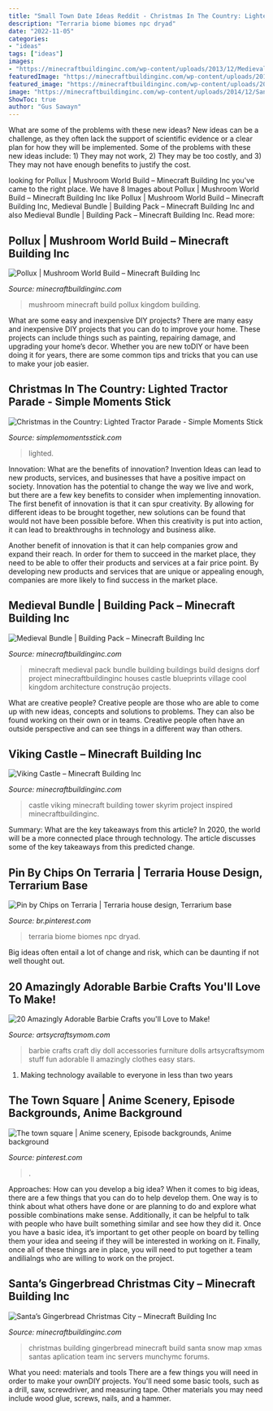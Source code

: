 ```yaml
---
title: "Small Town Date Ideas Reddit - Christmas In The Country: Lighted Tractor Parade"
description: "Terraria biome biomes npc dryad"
date: "2022-11-05"
categories:
- "ideas"
tags: ["ideas"]
images:
- "https://minecraftbuildinginc.com/wp-content/uploads/2013/12/Medieval-Bundle-minecraft-pack-ideas-10.jpg"
featuredImage: "https://minecraftbuildinginc.com/wp-content/uploads/2013/12/Medieval-Bundle-minecraft-pack-ideas-10.jpg"
featured_image: "https://minecraftbuildinginc.com/wp-content/uploads/2013/09/Pollux-mushroom-world-build-minecraft-ideas-kingdom-7.jpg"
image: "https://minecraftbuildinginc.com/wp-content/uploads/2014/12/Santas-Gingerbread-Christmas-City-download-minecraft-building-ideas-xmas-snow-4.jpg"
ShowToc: true
author: "Gus Sawayn"
---
```



What are some of the problems with these new ideas?
New ideas can be a challenge, as they often lack the support of scientific evidence or a clear plan for how they will be implemented. Some of the problems with these new ideas include: 1) They may not work, 2) They may be too costly, and 3) They may not have enough benefits to justify the cost.

	

		
looking for Pollux | Mushroom World Build – Minecraft Building Inc you've came to the right place. We have 8 Images about Pollux | Mushroom World Build – Minecraft Building Inc like Pollux | Mushroom World Build – Minecraft Building Inc, Medieval Bundle | Building Pack – Minecraft Building Inc and also Medieval Bundle | Building Pack – Minecraft Building Inc. Read more:
		
    
## Pollux | Mushroom World Build – Minecraft Building Inc

<img loading=lazy src="https://minecraftbuildinginc.com/wp-content/uploads/2013/09/Pollux-mushroom-world-build-minecraft-ideas-kingdom-7.jpg" onerror="this.onerror=null;this.src='https://tse3.mm.bing.net/th?id=OIP.YAOUBi-sK6tJoOd-7Ljm4wHaD9&amp;pid=15.1';" alt="Pollux | Mushroom World Build – Minecraft Building Inc">

_Source: minecraftbuildinginc.com_

>mushroom minecraft build pollux kingdom building. 

	

What are some easy and inexpensive DIY projects?
There are many easy and inexpensive DIY projects that you can do to improve your home. These projects can include things such as painting, repairing damage, and upgrading your home’s decor. Whether you are new toDIY or have been doing it for years, there are some common tips and tricks that you can use to make your job easier.

    
## Christmas In The Country: Lighted Tractor Parade - Simple Moments Stick

<img loading=lazy src="https://simplemomentsstick.com/wp-content/uploads/2015/12/Lighted-Tractor-Parade-7-768x512.jpg" onerror="this.onerror=null;this.src='https://tse3.mm.bing.net/th?id=OIP.YLD41ec7WcVvCulYUDVlTwHaE8&amp;pid=15.1';" alt="Christmas in the Country: Lighted Tractor Parade - Simple Moments Stick">

_Source: simplemomentsstick.com_

>lighted. 

	

Innovation: What are the benefits of innovation?
Invention Ideas can lead to new products, services, and businesses that have a positive impact on society. Innovation has the potential to change the way we live and work, but there are a few key benefits to consider when implementing innovation. 
The first benefit of innovation is that it can spur creativity. By allowing for different ideas to be brought together, new solutions can be found that would not have been possible before. When this creativity is put into action, it can lead to breakthroughs in technology and business alike. 

Another benefit of innovation is that it can help companies grow and expand their reach. In order for them to succeed in the market place, they need to be able to offer their products and services at a fair price point. By developing new products and services that are unique or appealing enough, companies are more likely to find success in the market place.

    
## Medieval Bundle | Building Pack – Minecraft Building Inc

<img loading=lazy src="https://minecraftbuildinginc.com/wp-content/uploads/2013/12/Medieval-Bundle-minecraft-pack-ideas-10.jpg" onerror="this.onerror=null;this.src='https://tse3.mm.bing.net/th?id=OIP.Yyv59x2AfCDq2nWfGYjL1wHaGM&amp;pid=15.1';" alt="Medieval Bundle | Building Pack – Minecraft Building Inc">

_Source: minecraftbuildinginc.com_

>minecraft medieval pack bundle building buildings build designs dorf project minecraftbuildinginc houses castle blueprints village cool kingdom architecture construção projects. 

	

What are creative people?
Creative people are those who are able to come up with new ideas, concepts and solutions to problems. They can also be found working on their own or in teams. Creative people often have an outside perspective and can see things in a different way than others.

    
## Viking Castle – Minecraft Building Inc

<img loading=lazy src="https://minecraftbuildinginc.com/wp-content/uploads/2015/02/Viking-Castle-minecraft-building-ideas-house-home-small-tower-18.jpg" onerror="this.onerror=null;this.src='https://tse2.mm.bing.net/th?id=OIP.YCk6op--Qx776xTY3lBptQHaEK&amp;pid=15.1';" alt="Viking Castle – Minecraft Building Inc">

_Source: minecraftbuildinginc.com_

>castle viking minecraft building tower skyrim project inspired minecraftbuildinginc. 

	

Summary: What are the key takeaways from this article?
In 2020, the world will be a more connected place through technology. The article discusses some of the key takeaways from this predicted change.

    
## Pin By Chips On Terraria | Terraria House Design, Terrarium Base

<img loading=lazy src="https://i.pinimg.com/736x/b0/77/fa/b077fa8af61d066ffbd27070831d97e0.jpg" onerror="this.onerror=null;this.src='https://tse1.mm.bing.net/th?id=OIP.MIZdadjsSL0r0JewJ2ln6gHaFr&amp;pid=15.1';" alt="Pin by Chips on Terraria | Terraria house design, Terrarium base">

_Source: br.pinterest.com_

>terraria biome biomes npc dryad. 

	

Big ideas often entail a lot of change and risk, which can be daunting if not well thought out.

    
## 20 Amazingly Adorable Barbie Crafts You&#039;ll Love To Make!

<img loading=lazy src="https://i1.wp.com/artsycraftsymom.com/content/uploads/2018/03/20-DIY-Barbie-Craft-Accessories-.jpg?fit=680%2C971&amp;ssl=1" onerror="this.onerror=null;this.src='https://tse1.mm.bing.net/th?id=OIP.WpQn-QAxzlhUmloXyCN74QHaKk&amp;pid=15.1';" alt="20 Amazingly Adorable Barbie Crafts you&#039;ll Love to Make!">

_Source: artsycraftsymom.com_

>barbie crafts craft diy doll accessories furniture dolls artsycraftsymom stuff fun adorable ll amazingly clothes easy stars. 

	

1. Making technology available to everyone in less than two years 

    
## The Town Square | Anime Scenery, Episode Backgrounds, Anime Background

<img loading=lazy src="https://i.pinimg.com/736x/46/50/aa/4650aa3a0c3e8449b865a1fe00634c3f.jpg" onerror="this.onerror=null;this.src='https://tse2.mm.bing.net/th?id=OIP.Xmn6nGMq-l2roe-A4ct-AwHaEI&amp;pid=15.1';" alt="The town square | Anime scenery, Episode backgrounds, Anime background">

_Source: pinterest.com_

>. 

	

Approaches: How can you develop a big idea?
When it comes to big ideas, there are a few things that you can do to help develop them. One way is to think about what others have done or are planning to do and explore what possible combinations make sense. Additionally, it can be helpful to talk with people who have built something similar and see how they did it. Once you have a basic idea, it’s important to get other people on board by telling them your idea and seeing if they will be interested in working on it. Finally, once all of these things are in place, you will need to put together a team andilialngs who are willing to work on the project.

    
## Santa’s Gingerbread Christmas City – Minecraft Building Inc

<img loading=lazy src="https://minecraftbuildinginc.com/wp-content/uploads/2014/12/Santas-Gingerbread-Christmas-City-download-minecraft-building-ideas-xmas-snow-4.jpg" onerror="this.onerror=null;this.src='https://tse4.mm.bing.net/th?id=OIP.ap29L216cZ1sLsn70qV4SQHaEK&amp;pid=15.1';" alt="Santa’s Gingerbread Christmas City – Minecraft Building Inc">

_Source: minecraftbuildinginc.com_

>christmas building gingerbread minecraft build santa snow map xmas santas aplication team inc servers munchymc forums. 

	

What you need: materials and tools
There are a few things you will need in order to make your ownDIY projects. You'll need some basic tools, such as a drill, saw, screwdriver, and measuring tape. Other materials you may need include wood glue, screws, nails, and a hammer.

